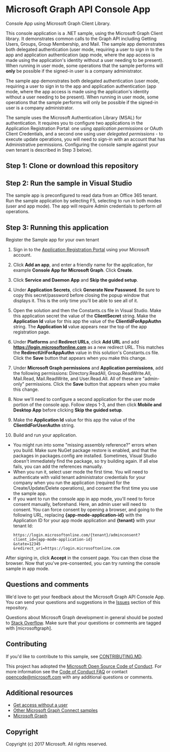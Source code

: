 # Microsoft Graph API Console App

Console App using Microsoft Graph Client Library.

This console application is a .NET sample, using the Microsoft Graph Client library. It demonstrates common calls to the Graph API including Getting Users, Groups, Group Membership, and Mail. The sample app demonstrates both delegated authentication (user mode, requiring a user to sign in to the app and application authentication (app mode, where the app access is made using the application's identity without a user needing to be present).  When running in user mode, some operations that the sample performs will **only** be possible if the signed-in user is a company administrator.

The sample app demonstrates both delegated authentication (user mode, requiring a user to sign in to the app and application authentication (app mode, where the app access is made using the application's identity without a user needing to be present). When running in user mode, some operations that the sample performs will only be possible if the signed-in user is a company administrator.

The sample uses the Microsoft Authentication Library (MSAL) for authentication. It requires you to configure two applications in the Application Registration Portal: one using *application permissions* or OAuth Client Credentials, and a second one using user *delegated permissions* - to execute update operations, you will need to sign-in with an account that has Administrative permissions. Configuring the console sample against your own tenant is described in Step 3 below).


## Step 1: Clone or download this repository


## Step 2: Run the sample in Visual Studio
The sample app is preconfigured to read data from an Office 365 tenant. 
Run the sample application by selecting F5, selecting to run in both modes (user and app mode).  The app will require Admin credentials to perform *all* operations.

## Step 3: Running this application
Register the Sample app for your own tenant 

1. Sign in to the [Application Registration Portal](https://apps.dev.microsoft.com/) using your Microsoft account.

3. Click **Add an app**, and enter a friendly name for the application, for example **Console App for Microsoft Graph**. Click **Create**.

4. Click **Service and Daemon App** and **Skip the guided setup**.


5. Under **Application Secrets**, click **Generate New Password**. Be sure to copy this secret/password before closing the popup window that displays it. This is the only time you'll be able to see all of it.

6. Open the solution and then the Constants.cs file in Visual Studio. Make this application secret the value of the **ClientSecret** string. Make the **Application Id** value for this app the value of the **ClientIdForAppAuthn** string. The **Application Id** value appears near the top of the app registration page.

7. Under **Platforms** and **Redirect URLs**, click **Add URL** and add **https://login.microsoftonline.com** as a new redirect URL. This matches the **RedirectUriForAppAuthn** value in this solution's Constants.cs file. Click the **Save** button that appears when you make this change.

8. Under **Microsoft Graph permissions** and **Application permissions**, add the following permissions: Directory.ReadAll, Group.ReadWrite.All, Mail.Read, Mail.ReadWrite, and User.Read.All. All of these are "admin-only" permissions. Click the **Save** button that appears when you make this change.

9. Now we'll need to configure a second application for the user mode portion of the console app. Follow steps 1-3, and then click **Mobile and Desktop App** before clicking **Skip the guided setup**.

10. Make the **Application Id** value for this app the value of the **ClientIdForUserAuthn** string.

14. Build and run your application.  
+ You might run into some "missing assembly reference?" errors when you build. Make sure NuGet package restore is enabled, and that the packages in packages.config are installed. Sometimes, Visual Studio doesn't immediately find the package, so try building again. If all else fails, you can add the references manually.
+ When you run it, select user mode the first time. You will need to authenticate with valid tenant administrator credentials for your company when you run the application (required for the Create/Update/Delete operations), and consent the first time you use the sample app.
+ If you want to run the console app in app mode, you'll need to force consent manually, beforehand. Here, an admin user will need to consent.  You can force consent by opening a browser, and going to the following URL, replacing **{app-mode-application-id}** with the Application ID for your app mode application and **{tenant}** with your tenant Id:
   ```
   https://login.microsoftonline.com/{tenant}/adminconsent?
   client_id={app-mode-application-id}
   &state=12345
   &redirect_uri=https://login.microsoftonline.com
   ```
After signing in, click **Accept** in the consent page.  You can then close the browser.  Now that you've pre-consented, you can try running the console sample in app mode.

## Questions and comments

We'd love to get your feedback about the Microsoft Graph API Console App. You can send your questions and suggestions in the [Issues](https://github.com/microsoftgraph/console-csharp-snippets-sample/issues) section of this repository.

Questions about Microsoft Graph development in general should be posted to [Stack Overflow](https://stackoverflow.com/questions/tagged/microsoftgraph). Make sure that your questions or comments are tagged with [microsoftgraph].

## Contributing ##

If you'd like to contribute to this sample, see [CONTRIBUTING.MD](/CONTRIBUTING.md).

This project has adopted the [Microsoft Open Source Code of Conduct](https://opensource.microsoft.com/codeofconduct/). For more information see the [Code of Conduct FAQ](https://opensource.microsoft.com/codeofconduct/faq/) or contact [opencode@microsoft.com](mailto:opencode@microsoft.com) with any additional questions or comments.
  
## Additional resources

- [Get access without a user](https://developer.microsoft.com/en-us/graph/docs/concepts/auth_v2_service)
- [Other Microsoft Graph Connect samples](https://github.com/MicrosoftGraph?utf8=%E2%9C%93&query=-Connect)
- [Microsoft Graph](https://graph.microsoft.io)

## Copyright
Copyright (c) 2017 Microsoft. All rights reserved.
